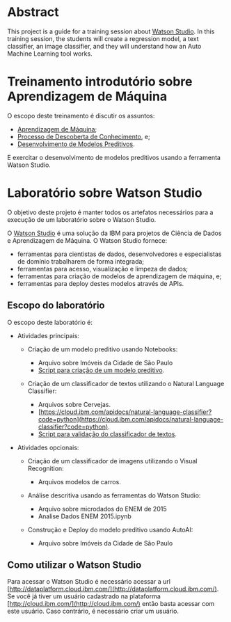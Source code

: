 # Abstract

This project is a guide for a training session about [Watson Studio](https://www.ibm.com/cloud/watson-studio). In this training session, the students will create a regression model, a text classifier, an image classifier, and they will understand how an Auto Machine Learning tool works.

# Treinamento introdutório sobre Aprendizagem de Máquina

O escopo deste treinamento é discutir os assuntos:

* [Aprendizagem de Máquina](https://github.com/fbarth/watson-studio-lab/blob/master/slides/Aula01-aprendizagemMaquina/aIntroducao.pdf);
* [Processo de Descoberta de Conhecimento](https://github.com/fbarth/watson-studio-lab/blob/master/slides/Aula02-processo-kdd/bigDataCienciaDadosKDD.pdf), e;
* [Desenvolvimento de Modelos Preditivos](https://github.com/fbarth/watson-studio-lab/blob/master/slides/Aula03-design/projetoEvalidacao.pdf).

E exercitar o desenvolvimento de modelos preditivos usando a ferramenta Watson Studio. 

# Laboratório sobre Watson Studio

O objetivo deste projeto é manter todos os artefatos necessários para a execução de 
um laboratório sobre o Watson Studio. 

O [Watson Studio](http://dataplatform.cloud.ibm.com/) é uma solução da IBM para projetos 
de Ciência de Dados e Aprendizagem de Máquina. O Watson Studio fornece: 

* ferramentas para cientistas de dados, desenvolvedores e especialistas de domínio
trabalharem de forma integrada;
* ferramentas para acesso, visualização e limpeza de dados;
* ferramentas para criação de modelos de aprendizagem de máquina, e;
* ferramentas para deploy destes modelos através de APIs.

## Escopo do laboratório

O escopo deste laboratório é:

* Atividades principais: 

  * Criação de um modelo preditivo usando Notebooks:
    * Arquivo sobre Imóveis da Cidade de São Paulo
    * [Script para criação de um modelo preditivo](https://dataplatform.cloud.ibm.com/analytics/notebooks/v2/f923fbba-57e4-4b97-b413-ac741db1d230/view?access_token=fdacc9b3aa4a05d9664c0c02e0174357f5465f28889e35eaa3d93acdd1c95490).

  * Criação de um classificador de textos utilizando o Natural Language Classifier:
    * Arquivos sobre Cervejas.
    * [https://cloud.ibm.com/apidocs/natural-language-classifier?code=python](https://cloud.ibm.com/apidocs/natural-language-classifier?code=python).
    * [Script para validação do classificador de textos]().

* Atividades opcionais:

  * Criação de um classificador de imagens utilizando o Visual Recognition:
    * Arquivos modelos de carros.

  * Análise descritiva usando as ferramentas do Watson Studio:
    * Arquivo sobre microdados do ENEM de 2015
    * Analise Dados ENEM 2015.ipynb

  * Construção e Deploy do modelo preditivo usando AutoAI:
    * Arquivo sobre Imóveis da Cidade de São Paulo

## Como utilizar o Watson Studio

Para acessar o Watson Studio é necessário acessar a url [http://dataplatform.cloud.ibm.com/](http://dataplatform.cloud.ibm.com/). Se você já tiver um usuário cadastrado na plataforma [http://cloud.ibm.com/](http://cloud.ibm.com/) então basta acessar com este usuário. Caso contrário, é necessário criar um usuário. 
